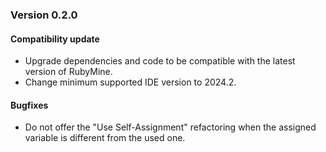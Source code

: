 ### Version 0.2.0

#### Compatibility update
- Upgrade dependencies and code to be compatible with the latest version of RubyMine.
- Change minimum supported IDE version to 2024.2.

#### Bugfixes
- Do not offer the "Use Self-Assignment" refactoring when the assigned variable is different from the used one.
